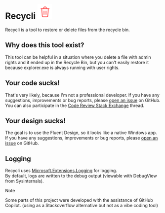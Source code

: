 ﻿# Recycli <img src="https://github.com/patrickmatula/Recycli/blob/main/Resources/delete-100px.svg" width="48">

Recycli is a tool to restore or delete files from the recycle bin.

## Why does this tool exist?

This tool can be helpful in a situation where you delete a file with admin rights and it ended up in the Recycle Bin, but you can't easily restore it because explorer.exe is always running with user rights.

## Your code sucks!

That's very likely, because I'm not a professional developer. If you have any suggestions, improvements or bug reports, please [open an issue](https://github.com/patrickmatula/Recycli/issues) on GitHub.  
You can also participate in the [Code Review Stack Exchange](...) thread.

## Your design sucks!

The goal is to use the Fluent Design, so it looks like a native Windows app. If you have any suggestions, improvements or bug reports, please [open an issue](https://github.com/patrickmatula/Recycli/issues) on GitHub.

## Logging

Recycli uses [Microsoft.Extensions.Logging](https://learn.microsoft.com/en-us/dotnet/core/extensions/logging) for logging.  
By default, logs are written to the debug output (viewable with DebugView from Sysinternals).

> [!NOTE]  
> Some parts of this project were developed with the assistance of GitHub Copilot. (using as a Stackoverflow alternative but not as a vibe coding tool)